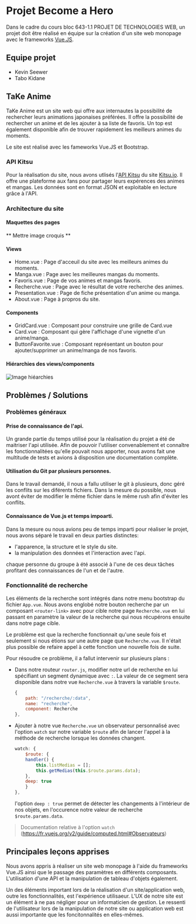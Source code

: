 # Projet Become a Hero
Dans le cadre du cours bloc 643-1.1 PROJET DE TECHNOLOGIES WEB, un projet doit être réalisé en équipe sur la création d'un site web monopage avec le frameworks [Vue.JS](https://en.wikipedia.org/wiki/Vue.js).

## Equipe projet
- Kevin Seewer
- Tabo Kidane

## TaKe Anime
TaKe Anime est un site web qui offre aux internautes la possibilité de rechercher leurs animations japonaises préférées. Il offre la possibilité de rechercher un anime et de les ajouter à sa liste de favoris. Un top est également disponible afin de trouver rapidement les meilleurs animes du moments.

Le site est réalisé avec les fameworks Vue.JS et Bootstrap.

### API Kitsu
Pour la réalisation du site, nous avons utlisés l'[API Kitsu](https://kitsu.docs.apiary.io/) du site [Kitsu.io](https://kitsu.io). Il offre une plateforme aux fans pour partager leurs expérences des animes et mangas. Les données sont en format JSON et exploitable en lecture grâce à l'API.

### Architecture du site
#### Maquettes des pages
** Mettre image croquis **
#### Views
- Home.vue : Page d'acceuil du site avec les meilleurs animes du moments.
- Manga.vue : Page avec les meilleures mangas du moments.
- Favoris.vue : Page de vos animes et mangas favoris.
- Recherche.vue : Page avec le résultat de votre recherche des animes.
- Presentation.vue : Page de fiche présentation d'un anime ou manga.
- About.vue : Page à propros du site.

#### Components
- GridCard.vue : Composant pour construire une grille de Card.vue
- Card.vue : Composant qui gère l'affichage d'une vignette d'un anime/manga.
- ButtonFavorite.vue : Composant représentant un bouton pour ajouter/supprimer un anime/manga de nos favoris.

#### Hiérarchies des views/components
![Image hiéarchies](https://raw.githubusercontent.com/heg-web/projet-tabo_kevin_team/master/images/HierarchyComponents.PNG)

## Problèmes / Solutions

### Problèmes généraux

#### Prise de connaissance de l'api. 
Un grande partie du temps utilisé pour la réalisation du projet a été de maitriser l'api utilisée. Afin de pouvoir l'utiliser convenablement et connaître les fonctionnalitées qu'elle pouvait nous apporter, nous avons fait une multitude de tests et avions à disposition une documentation complète.

#### Utilisation du Git par plusieurs personnes. 
Dans le travail demandé, il nous a fallu utiliser le git à plusieurs, donc géré les conflits sur les diférents fichiers. Dans la mesure du possible, nous avont éviter de modifier le même fichier dans le même rush afin d'éviter les conflits.

#### Connaissance de Vue.js et temps impoarti. 
Dans la mesure ou nous avions peu de temps imparti pour réaliser le projet, nous avons séparé le travail en deux parties distinctes: 

- l'apparence, la structure et le style du site. 
- la manipulation des données et l'interaction avec l'api.

chaque personne du groupe à été associé à l'une de ces deux tâches profitant des connaissances de l'un et de l'autre.

### Fonctionnalité de recherche
Les éléments de la recherche sont intégrés dans notre menu bootstrap du fichier `App.vue`. Nous avons englobé notre bouton recherche par un composant `<router-link>` avec pour cible notre page `Recherche.vue` en lui passant en paramètre la valeur de la recherche qui nous récupérons ensuite dans notre page cible. 

Le problème est que la recherche fonctionnait qu'une seule fois et seulement si nous étions sur une autre page que `Recherche.vue`. Il n'était plus possible de refaire appel à cette fonction une nouvelle fois de suite.

Pour résoudre ce problème, il a fallut intervenir sur plusieurs plans :

- Dans notre routeur `router.js`, modifier notre url de recherche en lui spécifiant un segment dynamique avec `:`. La valeur de ce segment sera disponible dans notre vue `Recherche.vue` à travers la variable `$route`.
    ```javascript
    {
        path: "/recherche/:data",
        name: "recherche",
        component: Recherche
    },
    ```

- Ajouter à notre vue `Recherche.vue` un observateur personnalisé avec l'option `watch` sur notre variable `$route` afin de lancer l'appel à la méthode de recherche lorsque les données changent.
    ```javascript
    watch: {
        $route: {
        handler() {
            this.listMedias = [];
            this.getMedias(this.$route.params.data);
        },
        deep: true
        }
    },
    ```
    l'option `deep : true` permet de détecter les changements à l'intérieur de nos objets, en l'occurence notre valeur de recherche `$route.params.data`.


> Documentation relative à l'option `watch` (https://fr.vuejs.org/v2/guide/computed.html#Observateurs)

## Principales leçons apprises
Nous avons appris à réaliser un site web monopage à l'aide du frameworks Vue.JS ainsi que le passage des paramètres en différents composants. L'utilisation d'une API et la manipulation de tableau d'objets également.

Un des éléments important lors de la réalisation d'un site/application web, outre les fonctionnalités, est l'expérience utilisaeur. L'UX de notre site est un élément à ne pas négliger pour un informaticien de gestion. Le ressenti de l'utilisateur lors de la manipulation de notre site ou application web est aussi importante que les foncitonnalités en elles-mêmes.
